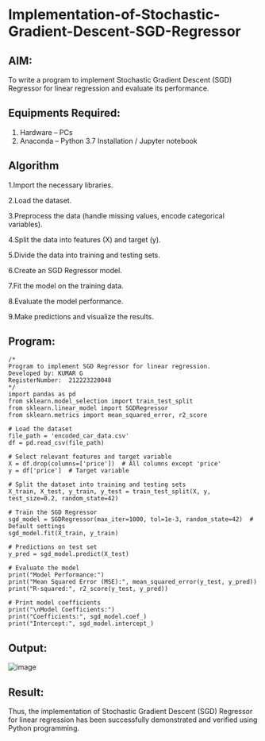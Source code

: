 # Implementation-of-Stochastic-Gradient-Descent-SGD-Regressor

## AIM:
To write a program to implement Stochastic Gradient Descent (SGD) Regressor for linear regression and evaluate its performance.

## Equipments Required:
1. Hardware – PCs
2. Anaconda – Python 3.7 Installation / Jupyter notebook

## Algorithm
1.Import the necessary libraries.

2.Load the dataset.

3.Preprocess the data (handle missing values, encode categorical variables).

4.Split the data into features (X) and target (y).

5.Divide the data into training and testing sets.

6.Create an SGD Regressor model.

7.Fit the model on the training data.

8.Evaluate the model performance.

9.Make predictions and visualize the results.

## Program:
```
/*
Program to implement SGD Regressor for linear regression.
Developed by: KUMAR G
RegisterNumber:  212223220048
*/
import pandas as pd
from sklearn.model_selection import train_test_split
from sklearn.linear_model import SGDRegressor
from sklearn.metrics import mean_squared_error, r2_score

# Load the dataset
file_path = 'encoded_car_data.csv'
df = pd.read_csv(file_path)

# Select relevant features and target variable
X = df.drop(columns=['price'])  # All columns except 'price'
y = df['price']  # Target variable

# Split the dataset into training and testing sets
X_train, X_test, y_train, y_test = train_test_split(X, y, test_size=0.2, random_state=42)

# Train the SGD Regressor
sgd_model = SGDRegressor(max_iter=1000, tol=1e-3, random_state=42)  # Default settings
sgd_model.fit(X_train, y_train)

# Predictions on test set
y_pred = sgd_model.predict(X_test)

# Evaluate the model
print("Model Performance:")
print("Mean Squared Error (MSE):", mean_squared_error(y_test, y_pred))
print("R-squared:", r2_score(y_test, y_pred))

# Print model coefficients
print("\nModel Coefficients:")
print("Coefficients:", sgd_model.coef_)
print("Intercept:", sgd_model.intercept_)
```

## Output:
![image](https://github.com/user-attachments/assets/f8c6cc3a-efdd-4dc0-a5e7-5255ee6ad5c1)




## Result:
Thus, the implementation of Stochastic Gradient Descent (SGD) Regressor for linear regression has been successfully demonstrated and verified using Python programming.
